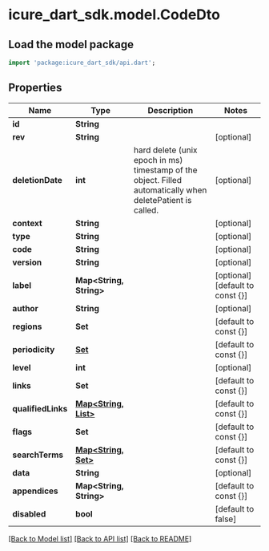 # icure_dart_sdk.model.CodeDto

## Load the model package
```dart
import 'package:icure_dart_sdk/api.dart';
```

## Properties
Name | Type | Description | Notes
------------ | ------------- | ------------- | -------------
**id** | **String** |  |
**rev** | **String** |  | [optional]
**deletionDate** | **int** | hard delete (unix epoch in ms) timestamp of the object. Filled automatically when deletePatient is called. | [optional]
**context** | **String** |  | [optional]
**type** | **String** |  | [optional]
**code** | **String** |  | [optional]
**version** | **String** |  | [optional]
**label** | **Map<String, String>** |  | [optional] [default to const {}]
**author** | **String** |  | [optional]
**regions** | **Set<String>** |  | [default to const {}]
**periodicity** | [**Set<PeriodicityDto>**](PeriodicityDto.md) |  | [default to const {}]
**level** | **int** |  | [optional]
**links** | **Set<String>** |  | [default to const {}]
**qualifiedLinks** | [**Map<String, List<String>>**](List.md) |  | [default to const {}]
**flags** | **Set<String>** |  | [default to const {}]
**searchTerms** | [**Map<String, Set<String>>**](Set.md) |  | [default to const {}]
**data** | **String** |  | [optional]
**appendices** | **Map<String, String>** |  | [default to const {}]
**disabled** | **bool** |  | [default to false]

[[Back to Model list]](../README.md#documentation-for-models) [[Back to API list]](../README.md#documentation-for-api-endpoints) [[Back to README]](../README.md)
